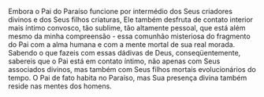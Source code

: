 ﻿Embora o Pai do Paraíso funcione por intermédio dos Seus criadores divinos e dos Seus filhos criaturas, Ele também desfruta de contato interior mais íntimo convosco, tão sublime, tão altamente pessoal, que está além mesmo da minha compreensão - essa comunhão misteriosa do fragmento do Pai com a alma humana e com a mente mortal de sua real morada. Sabendo o que fazeis com essas dádivas de Deus, conseqüentemente, sabereis que o Pai está em contato íntimo, não apenas com Seus associados divinos, mas também com Seus filhos mortais evolucionários do tempo. O Pai de fato habita no Paraíso, mas Sua presença divina também reside nas mentes dos homens.